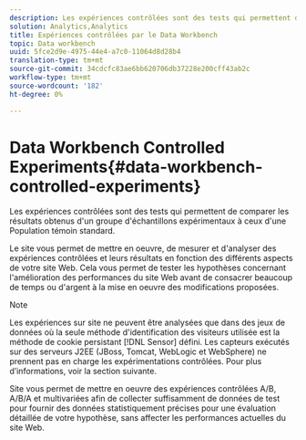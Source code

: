 ```yaml
---
description: Les expériences contrôlées sont des tests qui permettent de comparer les résultats obtenus d'un groupe d'échantillons expérimentaux à ceux d'une Population témoin standard.
solution: Analytics,Analytics
title: Expériences contrôlées par le Data Workbench
topic: Data workbench
uuid: 5fce2d9e-4975-44e4-a7c0-11064d8d28b4
translation-type: tm+mt
source-git-commit: 34cdcfc83ae6bb620706db37228e200cff43ab2c
workflow-type: tm+mt
source-wordcount: '182'
ht-degree: 0%

---
```



# Data Workbench Controlled Experiments{#data-workbench-controlled-experiments}

Les expériences contrôlées sont des tests qui permettent de comparer les résultats obtenus d&#39;un groupe d&#39;échantillons expérimentaux à ceux d&#39;une Population témoin standard.

Le site vous permet de mettre en oeuvre, de mesurer et d&#39;analyser des expériences contrôlées et leurs résultats en fonction des différents aspects de votre site Web. Cela vous permet de tester les hypothèses concernant l&#39;amélioration des performances du site Web avant de consacrer beaucoup de temps ou d&#39;argent à la mise en oeuvre des modifications proposées.

>[!NOTE]
>
>Les expériences sur site ne peuvent être analysées que dans des jeux de données où la seule méthode d&#39;identification des visiteurs utilisée est la méthode de cookie persistant [!DNL Sensor] défini. Les capteurs exécutés sur des serveurs J2EE (JBoss, Tomcat, WebLogic et WebSphere) ne prennent pas en charge les expérimentations contrôlées. Pour plus d’informations, voir la section suivante.

Site vous permet de mettre en oeuvre des expériences contrôlées A/B, A/B/A et multivariées afin de collecter suffisamment de données de test pour fournir des données statistiquement précises pour une évaluation détaillée de votre hypothèse, sans affecter les performances actuelles du site Web.

